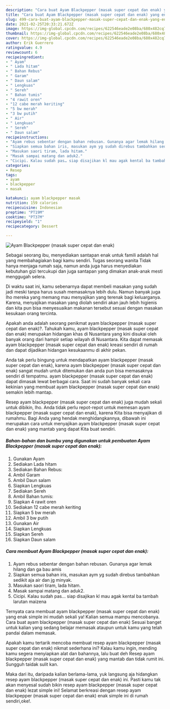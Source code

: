 ```yaml
---
description: "Cara buat Ayam Blackpepper (masak super cepat dan enak) yang enak dan Mudah Dibuat"
title: "Cara buat Ayam Blackpepper (masak super cepat dan enak) yang enak dan Mudah Dibuat"
slug: 499-cara-buat-ayam-blackpepper-masak-super-cepat-dan-enak-yang-enak-dan-mudah-dibuat
date: 2021-02-25T20:33:21.672Z
image: https://img-global.cpcdn.com/recipes/622546eade2e08ba/680x482cq70/ayam-blackpepper-masak-super-cepat-dan-enak-foto-resep-utama.jpg
thumbnail: https://img-global.cpcdn.com/recipes/622546eade2e08ba/680x482cq70/ayam-blackpepper-masak-super-cepat-dan-enak-foto-resep-utama.jpg
cover: https://img-global.cpcdn.com/recipes/622546eade2e08ba/680x482cq70/ayam-blackpepper-masak-super-cepat-dan-enak-foto-resep-utama.jpg
author: Erik Guerrero
ratingvalue: 4.9
reviewcount: 6
recipeingredient:
- " Ayam"
- " Lada hitam"
- " Bahan Rebus"
- " Garam"
- " Daun salam"
- " Lengkuas"
- " Sereh"
- " Bahan tumis"
- "4 rawit oren"
- "12 cabe merah keriting"
- "5 bw merah"
- "3 bw putih"
- " Air"
- " Lengkuas"
- " Sereh"
- " Daun salam"
recipeinstructions:
- "Ayam rebus sebentar dengan bahan rebusan. Gunanya agar lemak hilang dan ga bau amis"
- "Siapkan semua bahan iris, masukan aym yg sudah direbus tambahkan sedikit aja air dan jg minyak."
- "Masukan saori tiram, lada hitam."
- "Masak sampai matang dan aduk2."
- "Cicipi. Kalau sudah pas… siap disajikan kl mau agak kental ba tambah larutan maizena"
categories:
- Resep
tags:
- ayam
- blackpepper
- masak

katakunci: ayam blackpepper masak 
nutrition: 159 calories
recipecuisine: Indonesian
preptime: "PT19M"
cooktime: "PT37M"
recipeyield: "1"
recipecategory: Dessert

---
```



![Ayam Blackpepper (masak super cepat dan enak)](https://img-global.cpcdn.com/recipes/622546eade2e08ba/680x482cq70/ayam-blackpepper-masak-super-cepat-dan-enak-foto-resep-utama.jpg)

Sebagai seorang ibu, menyediakan santapan enak untuk famili adalah hal yang membahagiakan bagi kamu sendiri. Tugas seorang  wanita Tidak hanya menjaga rumah saja, namun anda juga harus menyediakan kebutuhan gizi tercukupi dan juga santapan yang dimakan anak-anak mesti menggugah selera.

Di waktu  saat ini, kamu sebenarnya dapat membeli masakan yang sudah jadi meski tanpa harus susah memasaknya lebih dulu. Namun banyak juga lho mereka yang memang mau menyajikan yang terenak bagi keluarganya. Karena, menyajikan masakan yang diolah sendiri akan jauh lebih higienis dan kita pun bisa menyesuaikan makanan tersebut sesuai dengan masakan kesukaan orang tercinta. 



Apakah anda adalah seorang penikmat ayam blackpepper (masak super cepat dan enak)?. Tahukah kamu, ayam blackpepper (masak super cepat dan enak) merupakan hidangan khas di Nusantara yang kini disukai oleh banyak orang dari hampir setiap wilayah di Nusantara. Kita dapat memasak ayam blackpepper (masak super cepat dan enak) kreasi sendiri di rumah dan dapat dijadikan hidangan kesukaanmu di akhir pekan.

Anda tak perlu bingung untuk mendapatkan ayam blackpepper (masak super cepat dan enak), karena ayam blackpepper (masak super cepat dan enak) sangat mudah untuk ditemukan dan anda pun bisa memasaknya sendiri di tempatmu. ayam blackpepper (masak super cepat dan enak) dapat dimasak lewat berbagai cara. Saat ini sudah banyak sekali cara kekinian yang membuat ayam blackpepper (masak super cepat dan enak) semakin lebih mantap.

Resep ayam blackpepper (masak super cepat dan enak) juga mudah sekali untuk dibikin, lho. Anda tidak perlu repot-repot untuk memesan ayam blackpepper (masak super cepat dan enak), karena Kita bisa menyajikan di rumahmu. Bagi Anda yang hendak menghidangkannya, dibawah ini merupakan cara untuk menyajikan ayam blackpepper (masak super cepat dan enak) yang mantab yang dapat Kita buat sendiri.

<!--inarticleads1-->

##### Bahan-bahan dan bumbu yang digunakan untuk pembuatan Ayam Blackpepper (masak super cepat dan enak):

1. Gunakan  Ayam
1. Sediakan  Lada hitam
1. Sediakan  Bahan Rebus:
1. Ambil  Garam
1. Ambil  Daun salam
1. Siapkan  Lengkuas
1. Sediakan  Sereh
1. Ambil  Bahan tumis:
1. Siapkan 4 rawit oren
1. Sediakan 12 cabe merah keriting
1. Siapkan 5 bw merah
1. Ambil 3 bw putih
1. Gunakan  Air
1. Siapkan  Lengkuas
1. Siapkan  Sereh
1. Siapkan  Daun salam




<!--inarticleads2-->

##### Cara membuat Ayam Blackpepper (masak super cepat dan enak):

1. Ayam rebus sebentar dengan bahan rebusan. Gunanya agar lemak hilang dan ga bau amis
1. Siapkan semua bahan iris, masukan aym yg sudah direbus tambahkan sedikit aja air dan jg minyak.
1. Masukan saori tiram, lada hitam.
1. Masak sampai matang dan aduk2.
1. Cicipi. Kalau sudah pas… siap disajikan kl mau agak kental ba tambah larutan maizena




Ternyata cara membuat ayam blackpepper (masak super cepat dan enak) yang enak simple ini mudah sekali ya! Kalian semua mampu mencobanya. Cara buat ayam blackpepper (masak super cepat dan enak) Sesuai banget untuk kalian yang sedang belajar memasak ataupun untuk kamu yang telah pandai dalam memasak.

Apakah kamu tertarik mencoba membuat resep ayam blackpepper (masak super cepat dan enak) nikmat sederhana ini? Kalau kamu ingin, mending kamu segera menyiapkan alat dan bahannya, lalu buat deh Resep ayam blackpepper (masak super cepat dan enak) yang mantab dan tidak rumit ini. Sungguh taidak sulit kan. 

Maka dari itu, daripada kalian berlama-lama, yuk langsung aja hidangkan resep ayam blackpepper (masak super cepat dan enak) ini. Pasti kamu tak akan menyesal sudah bikin resep ayam blackpepper (masak super cepat dan enak) lezat simple ini! Selamat berkreasi dengan resep ayam blackpepper (masak super cepat dan enak) enak simple ini di rumah sendiri,oke!.

